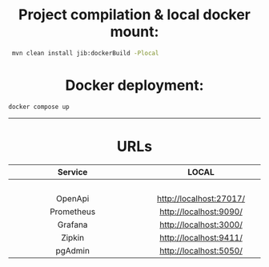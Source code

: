 <h1 align="center">Project compilation & local docker mount:</h1>

```bash
 mvn clean install jib:dockerBuild -Plocal
```

<h1 align="center">Docker deployment:</h1>

```bash
docker compose up
```



<hr>

<h1 align="center">URLs</h1>

|  Service   |                                  LOCAL                                  |                                                                                                                                                                   Credentials                                                                                                                                                                    |
|:----------:|:-----------------------------------------------------------------------:|:------------------------------------------------------------------------------------------------------------------------------------------------------------------------------------------------------------------------------------------------------------------------------------------------------------------------------------------------:|
|    &nbsp;&nbsp;&nbsp;&nbsp;&nbsp;&nbsp;&nbsp;&nbsp;&nbsp;&nbsp;&nbsp;&nbsp;&nbsp;&nbsp;&nbsp;&nbsp;&nbsp;&nbsp;&nbsp;&nbsp;&nbsp;&nbsp;&nbsp;&nbsp;&nbsp;&nbsp;&nbsp;&nbsp;&nbsp;&nbsp;&nbsp;&nbsp;&nbsp;&nbsp;&nbsp;&nbsp;&nbsp;&nbsp;&nbsp;&nbsp;&nbsp;&nbsp;&nbsp;&nbsp;&nbsp;&nbsp;&nbsp;&nbsp;&nbsp;&nbsp;&nbsp;&nbsp;&nbsp;&nbsp;&nbsp;&nbsp;        |                              &nbsp;&nbsp;&nbsp;&nbsp;&nbsp;&nbsp;&nbsp;&nbsp;&nbsp;&nbsp;&nbsp;&nbsp;&nbsp;&nbsp;&nbsp;&nbsp;&nbsp;&nbsp;&nbsp;&nbsp;&nbsp;&nbsp;&nbsp;&nbsp;&nbsp;&nbsp;&nbsp;&nbsp;&nbsp;&nbsp;&nbsp;&nbsp;&nbsp;&nbsp;&nbsp;&nbsp;&nbsp;&nbsp;&nbsp;&nbsp;&nbsp;&nbsp;&nbsp;&nbsp;&nbsp;&nbsp;&nbsp;&nbsp;&nbsp;&nbsp;&nbsp;&nbsp;&nbsp;&nbsp;&nbsp;&nbsp;                                           | &nbsp;&nbsp;&nbsp;&nbsp;&nbsp;&nbsp;&nbsp;&nbsp;&nbsp;&nbsp;&nbsp;&nbsp;&nbsp;&nbsp;&nbsp;&nbsp;&nbsp;&nbsp;&nbsp;&nbsp;&nbsp;&nbsp;&nbsp;&nbsp;&nbsp;&nbsp;&nbsp;&nbsp;&nbsp;&nbsp;&nbsp;&nbsp;&nbsp;&nbsp;&nbsp;&nbsp;&nbsp;&nbsp;&nbsp;&nbsp;&nbsp;&nbsp;&nbsp;&nbsp;&nbsp;&nbsp;&nbsp;&nbsp;&nbsp;&nbsp;&nbsp;&nbsp;&nbsp;&nbsp;&nbsp;&nbsp; |
|  OpenApi   | [http://localhost:27017/](http://localhost:27017/swagger-ui/index.html) |                                                                                                                                                                        -                                                                                                                                                                         |
| Prometheus |            [http://localhost:9090/](http://localhost:9090/)             |                                                                                                                                                                        -                                                                                                                                                                         |
|  Grafana   |            [http://localhost:3000/](http://localhost:3000/)             |                                                                                                                                                           login: admin / pass: secret                                                                                                                                                            |
|   Zipkin   |            [http://localhost:9411/](http://localhost:9411/)             |                                                                                                                                                                        -                                                                                                                                                                         |
|  pgAdmin   |            [http://localhost:5050/](http://localhost:5050/)             |                                                                                                                                                                pass: dontgotosql                                                                                                                                                                 |